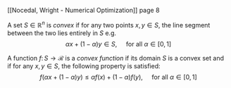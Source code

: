 [[Nocedal, Wright - Numerical Optimization]] page 8

A set $S\in \mathbb{R}^n$ is _convex_ if for any two points $x, y \in S$, the line segment between the two lies entirely in $S$ e.g.
$$\alpha x + (1-\alpha)y \in S, \quad \text{ for all }\alpha \in [0,1]$$

A function $f\colon S \rightarrow \mathcal{R}$ is a _convex function_ if its domain $S$ is a convex set and if for any $x, y \in S$, the following property is satisfied:
$$f(\alpha x + (1-\alpha)y) \leq \alpha f(x) + (1-\alpha)f(y),\quad \text{ for all }\alpha \in [0,1]$$